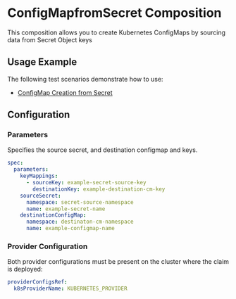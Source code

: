 # ConfigMapfromSecret Composition

This composition allows you to create Kubernetes ConfigMaps by sourcing data from Secret Object keys

## Usage Example

The following test scenarios demonstrate how to use:

- [ConfigMap Creation from Secret](test/scenarios/standard/claim.yaml)

## Configuration

### Parameters

Specifies the source secret, and destination configmap and keys.

```yaml
spec:
  parameters:
    keyMappings:
      - sourceKey: example-secret-source-key
        destinationKey: example-destination-cm-key
    sourceSecret:
      namespace: secret-source-namespace
      name: example-secret-name
    destinationConfigMap:
      namespace: destinaton-cm-namespace
      name: example-configmap-name
```

### Provider Configuration

Both provider configurations must be present on the cluster where the claim is deployed:

```yaml
providerConfigsRef:
  k8sProviderName: KUBERNETES_PROVIDER
```

